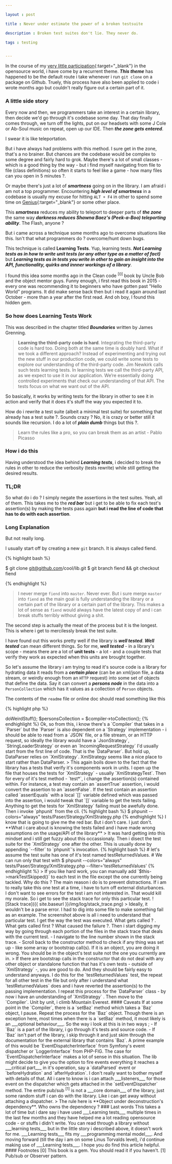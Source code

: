 ```yaml
---

layout : post

title : Never under estimate the power of a broken testsuite

description : Broken test suites don't lie. They never do.

tags : testing


---
```


In the course of my [very little participation](https://github.com/adelowo){:target="_blank"} in the opensource world, i have come by a recurrent theme. ___This theme___ has happened to be the default route i take whenever i run `git clone` on a package on Github. Truely, this process have also been applied to code i wrote months ago but couldn't really figure out a certain part of it.

### A little side story

Every now and then, we programmers take an interest in a certain library, then decide we'd go through it's codebase some day. That day finally comes through, we turn off the lights, put on our headsets with some J Cole or Ab-Soul music on repeat, open up our IDE. Then ___the zone gets entered___.

I swear it is like teleportation.

But i have always had problems with this method. I sure get in the zone, that's a no brainer. But chances are the codebase would be complex to some degree and fairly hard to grok. Maybe there's a lot of small classes - which is a good thing by the way - but i find myself navigating from file to file (class definitions) so often it starts to feel like a game - how many files can you open in 5 minutes ?. 

Or maybe there's just a lot of ___smartness___ going on in the library. I am afraid i am not a top programmer. Encountering ___high level of smartness___ in a codebase is usually my excuse for hitting `ALT + F4` in other to spend some time on [Genius](www.genius.com){:target="_blank"} or some other place.

This ___smartness___ reduces my ability to teleport to deeper parts of ___the zone___ the same way ___darkness reduces Shawna Baez's (Peek-a-Boo) teleporting ability___. The Flash, anyone ?

But i came across a technique some months ago to overcome situations like this. Isn't that what programmers do ? overcome/hunt down bugs.

This technique is called __Learning Tests__. Yup, learning tests. ___Not Learning tests as in how to write unit tests (or any other type as a matter of fact)___ but ___Learning tests as in tests you write in other to gain an insight into the API, functionality, quirks and innner workings of a library___.

I found this idea some months ago in the Clean code <sup>[0]</sup> book by Uncle Bob and the object mentor guys. Funny enough, i first read this book in 2015 - every one was recommending it to beginners who have gotten past "Hello World" programs. It did make sense back then but i read it again around last October - more than a year after the first read. And oh boy, I found this hidden gem.

### So how does Learning Tests Work

This was described in the chapter titled ___Boundaries___ written by James Grenning.

> __Learning the third-party code is hard__. Integrating the third-party code is hard too.
  Doing both at the same time is doubly hard. What if we took a different approach? Instead
  of experimenting and trying out the new stuff in our production code, we could write some
  tests to explore our understanding of the third-party code. Jim Newkirk calls such tests
  learning tests. In learning tests we call the third-party API, as we expect to use it in our application. We’re essentially doing controlled experiments that check our understanding of that API. The tests focus on what we want out of the API.

So basically, it works by writing tests for the library in other to see it in action and verify that it does it's stuff the way you expected it to.

How do i rewrite a test suite (albeit a minimal test suite)  for something that already has a test suite ?. Sounds crazy ? No, it is crazy or better still it sounds like recursion. I do a lot of ___plain dumb___ things but this ?.

> Learn the rules like a pro, so you can break them as an artist - Pablo Picasso

### How i do this

Having understood the idea behind ___Learning tests___, i decided to break the rules in other to reduce the verbosity (tests rewrite) while still getting the desired results.

### TL;DR

So what do i do ? I simply negate the assertions in the test suites. Yeah, all of them. This takes me to the ___red bar___ but i get to be able to fix each test's assertion(s) by making the tests pass again **but i read the line of code that has to do with each assertion**.

### Long Explanation
But not really long.

I usually start off by creating a new `git` branch. It is always called fiend.

{% highlight bash %}

$ git clone git@github.com/cool/lib.git
$ git branch fiend && git checkout fiend

{% endhighlight %}

> I never merge `fiend` into `master`. Never ever. But i sure merge `master` into `fiend` as the main goal is fully understanding the library or a certain part of the library or a certain part of the library. This makes a lot of sense as `fiend` would always have the latest copy of and i can break stuffs terribly without giving a shit.

The second step is actually the meat of the process but it is the longest. This is where i get to mercilessly break the test suite.

I have found out this works pretty well if the library is ___well tested___. ___Well tested___ can mean different things. So for me, ___well tested___ - in a library's scope - means there are a lot of **unit tests** - a lot - and a couple tests that verify they work as expected when this units are brought together.

So let's assume the library i am trying to read it's source code is a library for hydrating data it reads from a ___certain place___ (can be an xml/json file, a data stream, or weirdly enough from an `HTTP` request) into some set of objects that define the data. Say it can convert a ___persons node___ in the data into a `PersonCollection` which has it values as a collection of `Person` objects.

The contents of the `readme` file or online doc should read something like this 

{% highlight php  %}

<?php

$parser = new DataParser(new XmlStrategy('file.xml'));

$compiler = new Weird\Lib\Compiler($parser);

$compiler->doWeirdStuff();

$personsCollection = $compiler->toCollection();

{% endhighlight %}

Ok, so from this, i know there's a `Compiler` that takes in a `Parser` but the `Parser` is also dependent on a `Strategy` implementation - i should be able to read from a `JSON` file, or a file stream, or an HTTP request, so ideally the library would have a `JsonStrategy`, `StringLoaderStrategy` or even an `IncomingRequestStrategy`

I'd usually start from the first line of code. That is the `DataParser`. But hold up, DataParser relies on `XmlStrategy`. XmlStrategy seems like a nice place to start rather than DataParser.

> This again boils down to the fact that the library has a tests that verify it's components work in units.

I open up the file that houses the tests for `XmlStrategy` - usually `XmlStrategyTest`. Then for every of it's test method - `test*`, i change the assertion(s) contained within. For instance, a test may contain an `assertTrue` assertion, i would convert the assertion to an `assertFalse`.

If the test contain an assertion called `assertEquals` with a local `[]` variable defined which was passed into the assertion, i would tweak that `[]` variable to get the tests failing.

Anything to get the tests for `XmlStrategy` failing must be awefully done.

Then i invoke `phpunit` from the cli.

{% highlight bash  %}

$ phpunit --colors="always" tests/Paser/Strategy/XmlStrategy.php

{% endhighlight %}

I know that is going to give me the red bar. But i don't care. I just don't. **What i care about is knowing the tests failed and i have made wrong assumptions on the usage/API of the library**

> It was hard getting into this mindset and i still get fuzzy about this occassionaly.

Then i disect the test suite for the `XmlStrategy` one after the other. This is usually done by appending `--filter` to `phpunit`'s invocation.

{% highlight bash  %}

# let's assume the test suite has one of it's test named testReturnedValues.
# We can run only that test with
$ phpunit --colors="always" tests/Paser/Strategy/XmlStrategy.php --filter='testReturnedValues'

{% endhighlight %}

> If you like hard work, you can manually add `$this->markTestSkipped()` to each test in the file except the one currently being tackled.

Why do this ? The main reason i do is to prevent distractions. If i am to really take this one test at a time, i have to turn off external disturbances. I don't want to see errors for the test i am not interested in. That would kill my morale. So i get to see the stack trace for only this particular test.

![Stack trace]({{ site.baseurl }}/img/log/stack_trace.png)

> Ideally, it wouldn't be a parse error. I had to dig into some file to make something fail as an example.

The screenshot above is all i need to understand that particular test. I get the way the test was executed. What gets called ? . What gets called first ? What caused the failure ?. Then i start digging my way by going through each portion of the files in the stack trace that deals with the current test. 

- I navigate to the line number shown in the stack trace.

- Scroll back to the constructor method to check if any thing was set up - like some array or bootstrap call(s). If it is an object, you are doing it wrong. You should be in the object's test suite not the one you currently are in.

> If there are bootstrap calls in the constructor that do not deal with any other object or standalone function that has it's own tests - outside of `XmlStrategy` -, you are good to do. And they should be fairly easy to understand anyways.

I do this for the `testReturnedValues` test, the repeat for all other test in the file but only after i understand what `testReturnedValues` does and i have reverted the assertion(s) to the passing implementation.

I repeat this process for the `DataParser` class - by now i have an understanding of `XmlStrategy` . Then move to the `Compiler`. Unit by unit, i climb Mountain Everest.

#### Caveats

If at some point in the `Compiler`, there is a `setBaz` method which takes a `Baz` object, I pause. Repeat the process for the `Baz` object.

Though there is an exception here, most times when there is a `setBaz` method, it most likely is an ___optional behaviour___. So the way i look at this is in two ways ;

- If `Baz` is a part of the library, i go through it's tests and source code.

- If `Baz` isn't part of the library, i skip through it and just skim through the documentation for the external library that contains `Baz`. A prime example of this would be `EventDispatcherInterface` from Symfony's event dispatcher or `LoggerInterface` from PHP-FIG.

The case for `EventDispatcherInterface` makes a lot of sense in this situation. The lib might decide to give you the option to fire events everything it reaches a  ___critical part___ in it's operation, say a `dataParsed` event or `beforeHydration` and `afterHydration`. I don't really want to bother myself with details of that. All i care to know is i can attach ___listeners___ for those event on the dispatcher which gets attached in the `setEventDispatcher` method. The entire pub/sub <sup>[1]</sup> is not a ___core domain___ of the library, just some random stuff i can do with the library. Like i can get away without attaching a dispatcher.

> The rule here is **Object under deconstruction's dependency**. Who owns the dependency ?


### Last words

This takes a lot of time but i dare say i have used ___Learning tests___ multiple times in the last few months and they have helped me a lot reading opensource code - or stuffs i didn't write.

You can read through a library without ___learning tests___ but in the little story i described above, it doesn't work for me. ___Learning tests___ fits my ___programming mental model___. 

And moving forward (till the day i am on some Linus Torvalds level), i'd continue making use of ___Learning tests___.

I hope you do find this article helpful.


#### Footnotes

[0] This book is a gem. You should read it if you haven't.

[1] Pub/sub or Observer pattern.
